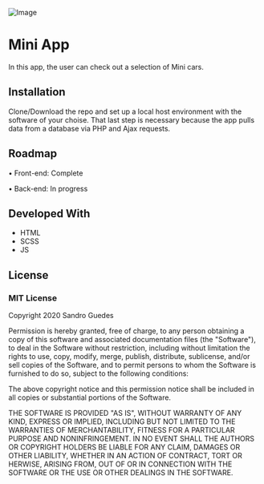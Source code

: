 ![Image](https://upload.wikimedia.org/wikipedia/commons/thumb/e/e9/MINI_logo.svg/1280px-MINI_logo.svg.png)
# Mini App
In this app, the user can check out a selection of Mini cars.


## Installation
Clone/Download the repo and set up a local host environment with the software of your choise. That last step is necessary because the app pulls data from a database via PHP and Ajax requests.


## Roadmap
• Front-end: Complete

• Back-end: In progress


## Developed With
* HTML
* SCSS
* JS


## License
### MIT License
Copyright 2020 Sandro Guedes

Permission is hereby granted, free of charge, to any person obtaining a copy of this software and associated documentation files (the "Software"), to deal in the Software without restriction, including without limitation the rights to use, copy, modify, merge, publish, distribute, sublicense, and/or sell copies of the Software, and to permit persons to whom the Software is furnished to do so, subject to the following conditions:

The above copyright notice and this permission notice shall be included in all copies or substantial portions of the Software.

THE SOFTWARE IS PROVIDED "AS IS", WITHOUT WARRANTY OF ANY KIND, EXPRESS OR IMPLIED, INCLUDING BUT NOT LIMITED TO THE WARRANTIES OF MERCHANTABILITY, FITNESS FOR A PARTICULAR PURPOSE AND NONINFRINGEMENT. IN NO EVENT SHALL THE AUTHORS OR COPYRIGHT HOLDERS BE LIABLE FOR ANY CLAIM, DAMAGES OR OTHER LIABILITY, WHETHER IN AN ACTION OF CONTRACT, TORT OR HERWISE, ARISING FROM, OUT OF OR IN CONNECTION WITH THE SOFTWARE OR THE USE OR OTHER DEALINGS IN THE SOFTWARE.
